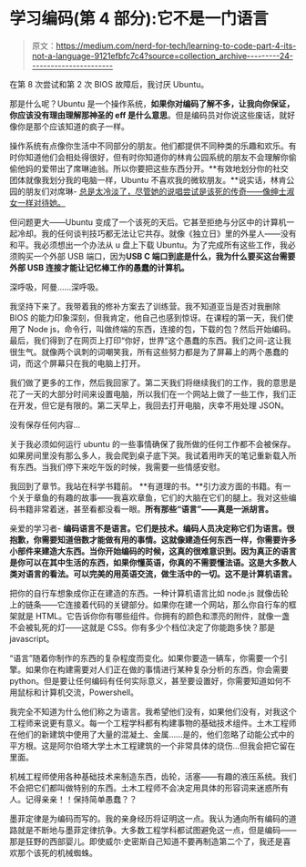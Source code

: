 # 学习编码(第 4 部分):它不是一门语言

> 原文：<https://medium.com/nerd-for-tech/learning-to-code-part-4-its-not-a-language-9121efbfc7c4?source=collection_archive---------24----------------------->

在第 8 次尝试和第 2 次 BIOS 故障后，我讨厌 Ubuntu。

那是什么呢？Ubuntu 是一个操作系统，**如果你对编码了解不多，让我向你保证，你应该没有理由理解那神圣的 eff 是什么意思**。但是编码员对你说这些废话，就好像你是那个应该知道的疯子一样。

操作系统有点像你生活中不同部分的朋友。他们都提供不同种类的乐趣和欢乐。有时你知道他们会相处得很好，但有时你知道你的林肯公园系统的朋友不会理解你偷偷他妈的爱带出了席琳迪翁。所以你要把这些东西分开。**有效地划分你的社交团体就像我划分我的电脑一样，Ubuntu 不喜欢我的微软朋友。**说实话，林肯公园的朋友们对席琳- [总是太冷淡了，尽管她的说唱尝试是该死的传奇——像绅士淑女一样对待她。](https://www.youtube.com/watch?v=S5r872hlVdg)

但问题更大——Ubuntu 变成了一个该死的天后。它甚至拒绝与分区中的计算机一起冷却。我的任何谈判技巧都无法让它共存。就像《独立日》里的外星人——没有和平。我必须想出一个办法从 u 盘上下载 Ubuntu。为了完成所有这些工作，我必须购买一个外部 USB 端口，因为**USB C 端口到底是什么，我为什么要买这台需要外部 USB 连接才能让记忆棒工作的愚蠢的计算机。**

深呼吸，阿曼……深呼吸。

我坚持下来了。我带着我的修补方案去了训练营。我不知道亚当是否对我删除 BIOS 的能力印象深刻，但我肯定，他自己也感到惊讶。在课程的第一天，我们使用了 Node js，命令行，叫做终端的东西，连接的包，下载的包？然后开始编码。最后，我们得到了在网页上打印“你好，世界”这个愚蠢的东西。我们之间-这让我很生气。就像两个讽刺的词嘲笑我，所有这些努力都是为了屏幕上的两个愚蠢的词，而这个屏幕只在我的电脑上打开。

我们做了更多的工作，然后我回家了。第二天我们将继续我们的工作，我的意思是花了一天的大部分时间来设置电脑，所以我们在一个网站上做了一些工作，我们正在开发，但它是有限的。第二天早上，我回去打开电脑，庆幸不用处理 JSON。

没有保存任何内容…

关于我必须如何运行 ubuntu 的一些事情确保了我所做的任何工作都不会被保存。如果房间里没有那么多人，我会爬到桌子底下哭。我试着用昨天的笔记重新载入所有东西。当我们停下来吃午饭的时候，我需要一些情感安慰。

我回到了章节。我站在科学书籍前。 **有道理的书。**引力波方面的书籍。有一个关于章鱼的有趣的故事——我喜欢章鱼，它们的大脑在它们的腿上。我对这些编码书籍非常着迷，甚至看都没看一眼。**所有那些“语言”——真是一派胡言。**

亲爱的学习者- **编码语言不是语言。它们是技术。编码人员决定称它们为语言。很抱歉，你需要知道倍数才能做有用的事情。这就像建造任何东西一样，你需要许多小部件来建造大东西。当你开始编码的时候，这真的很难意识到。因为真正的语言是你可以在其中生活的东西，如果你懂英语，你真的不需要懂法语。这是大多数人类对语言的看法。可以完美的用英语交流，做生活中的一切。这不是计算机语言。**

把你的自行车想象成你正在建造的东西。一种计算机语言比如 node.js 就像齿轮上的链条——它连接着代码的关键部分。如果你在建一个网站，那么你自行车的框架就是 HTML。它告诉你你有哪些组件。你拥有的颜色和漂亮的附件，就像一盏不会被轧死的灯——这就是 CSS。你有多少个档位决定了你能跑多快？那是 javascript。

“语言”随着你制作的东西的复杂程度而变化。如果你要造一辆车，你需要一个引擎。如果你在构建需要对人们正在做的事情进行某种复杂分析的东西，你会需要 python。但是要让任何编码有任何实际意义，甚至要设置好，你需要知道如何不用鼠标和计算机交流，Powershell。

我完全不知道为什么他们称之为语言。我希望他们没有，如果他们没有，对我这个工程师来说更有意义。每一个工程学科都有构建事物的基础技术组件。土木工程师在他们的新建筑中使用了大量的混凝土、金属……是的，他们忽略了动能公式中的平方根。这是阿尔伯塔大学土木工程建筑的一个非常具体的烧伤…但我会把它留在里面。

机械工程师使用各种基础技术来制造东西，齿轮，活塞——有趣的液压系统。我们不会把它们都叫做特别的东西。土木工程师不会决定用具体的形容词来迷惑所有人。记得亲亲！！保持简单愚蠢？？

墨菲定律是为编码而写的。我的亲身经历将证明这一点。我认为通向所有编码的道路就是不断地与墨菲定律抗争。大多数工程学科都试图避免这一点，但是编码——那是狂野的西部婴儿。即使威尔·史密斯自己知道不要再制造第二个了，我还是喜欢那个该死的机械蜘蛛。